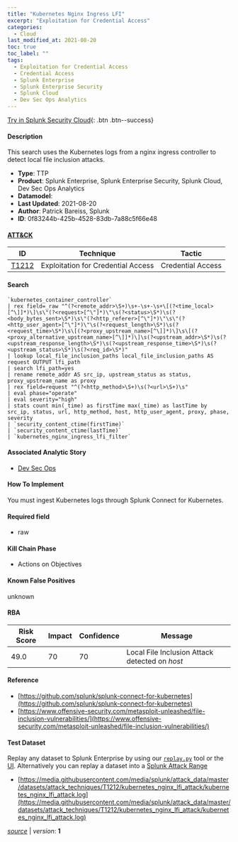 ```yaml
---
title: "Kubernetes Nginx Ingress LFI"
excerpt: "Exploitation for Credential Access"
categories:
  - Cloud
last_modified_at: 2021-08-20
toc: true
toc_label: ""
tags:
  - Exploitation for Credential Access
  - Credential Access
  - Splunk Enterprise
  - Splunk Enterprise Security
  - Splunk Cloud
  - Dev Sec Ops Analytics
---
```




[Try in Splunk Security Cloud](https://www.splunk.com/en_us/cyber-security.html){: .btn .btn--success}

#### Description

This search uses the Kubernetes logs from a nginx ingress controller to detect local file inclusion attacks.

- **Type**: TTP
- **Product**: Splunk Enterprise, Splunk Enterprise Security, Splunk Cloud, Dev Sec Ops Analytics
- **Datamodel**: 
- **Last Updated**: 2021-08-20
- **Author**: Patrick Bareiss, Splunk
- **ID**: 0f83244b-425b-4528-83db-7a88c5f66e48


#### [ATT&CK](https://attack.mitre.org/)

| ID          | Technique   | Tactic         |
| ----------- | ----------- |--------------- |
| [T1212](https://attack.mitre.org/techniques/T1212/) | Exploitation for Credential Access | Credential Access |

#### Search

```
`kubernetes_container_controller` 
| rex field=_raw "^(?<remote_addr>\S+)\s+-\s+-\s+\[(?<time_local>[^\]]*)\]\s\"(?<request>[^\"]*)\"\s(?<status>\S*)\s(?<body_bytes_sent>\S*)\s\"(?<http_referer>[^\"]*)\"\s\"(?<http_user_agent>[^\"]*)\"\s(?<request_length>\S*)\s(?<request_time>\S*)\s\[(?<proxy_upstream_name>[^\]]*)\]\s\[(?<proxy_alternative_upstream_name>[^\]]*)\]\s(?<upstream_addr>\S*)\s(?<upstream_response_length>\S*)\s(?<upstream_response_time>\S*)\s(?<upstream_status>\S*)\s(?<req_id>\S*)" 
| lookup local_file_inclusion_paths local_file_inclusion_paths AS request OUTPUT lfi_path 
| search lfi_path=yes 
| rename remote_addr AS src_ip, upstream_status as status, proxy_upstream_name as proxy 
| rex field=request "^(?<http_method>\S+)\s(?<url>\S+)\s" 
| eval phase="operate" 
| eval severity="high" 
| stats count min(_time) as firstTime max(_time) as lastTime by src_ip, status, url, http_method, host, http_user_agent, proxy, phase, severity 
| `security_content_ctime(firstTime)` 
| `security_content_ctime(lastTime)` 
| `kubernetes_nginx_ingress_lfi_filter`
```

#### Associated Analytic Story
* [Dev Sec Ops](/stories/dev_sec_ops)


#### How To Implement
You must ingest Kubernetes logs through Splunk Connect for Kubernetes.

#### Required field
* raw


#### Kill Chain Phase
* Actions on Objectives


#### Known False Positives
unknown


#### RBA

| Risk Score  | Impact      | Confidence   | Message      |
| ----------- | ----------- |--------------|--------------|
| 49.0 | 70 | 70 | Local File Inclusion Attack detected on $host$ |




#### Reference

* [https://github.com/splunk/splunk-connect-for-kubernetes](https://github.com/splunk/splunk-connect-for-kubernetes)
* [https://www.offensive-security.com/metasploit-unleashed/file-inclusion-vulnerabilities/](https://www.offensive-security.com/metasploit-unleashed/file-inclusion-vulnerabilities/)



#### Test Dataset
Replay any dataset to Splunk Enterprise by using our [`replay.py`](https://github.com/splunk/attack_data#using-replaypy) tool or the [UI](https://github.com/splunk/attack_data#using-ui).
Alternatively you can replay a dataset into a [Splunk Attack Range](https://github.com/splunk/attack_range#replay-dumps-into-attack-range-splunk-server)

* [https://media.githubusercontent.com/media/splunk/attack_data/master/datasets/attack_techniques/T1212/kubernetes_nginx_lfi_attack/kubernetes_nginx_lfi_attack.log](https://media.githubusercontent.com/media/splunk/attack_data/master/datasets/attack_techniques/T1212/kubernetes_nginx_lfi_attack/kubernetes_nginx_lfi_attack.log)



[*source*](https://github.com/splunk/security_content/tree/develop/detections/cloud/kubernetes_nginx_ingress_lfi.yml) \| *version*: **1**